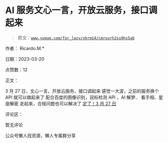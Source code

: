 # AI 服务文心一言，开放云服务，接口调起来

> 原文：[`www.yuque.com/for_lazy/xkrm14/cmruvrh2su9hs5ab`](https://www.yuque.com/for_lazy/xkrm14/cmruvrh2su9hs5ab)



作者： Ricardo.M.*



日期：2023-03-20



点赞数：12



正文：



3 月 27 日，文心一言，开放云服务，接口调起来 感觉一大波，之前的服务换个 API 就可以做起来了 配合百度的图像识别，目标检测 API ，AI 解梦、 看手相、星座解密 走起来，合规问题也可以解决了 [定了！3 月 27 日](https://mp.weixin.qq.com/s/Y5PXf0T0gFGCPLBI3v4clA)



评论区：



暂无评论



公众号懒人找资源，懒人专属群分享

